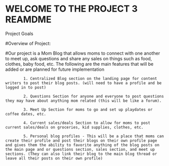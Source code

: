 # WELCOME TO THE PROJECT 3 REAMDME

Project Goals

#Overview of Project:

#Our project is a Mom Blog that allows moms to connect with one another to meet up, ask questions and share any sales on things such as food, clothes, baby food, etc. The following are the main features that will be added or are planned for future implementation

            1. Centralized Blog section on the landing page for content writers to post their blog posts. (will need to have a profile and be logged in to post)

            2. Questions Section for anyone and everyone to post questions they may have about anything mom related (this will be like a forum).

            3. Meet Up Section for moms to go and set up playdates or coffee dates, etc.

            4. Current sales/deals Section to allow for moms to post current sales/deals on groceries, kid supplies, clothes, etc.

            5. Personal blog profiles - This will be a place that moms can create their profile and post their blogs on their own profile page and gives them the ability to favorite anything of the blog posts on the main page and or questions section, sales section, and meet up sections. (They can also link their blog to the main blog thread or leave all their posts on their own profile)
